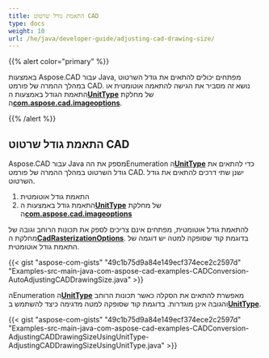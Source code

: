 ```yaml
---
title: התאמת גודל שרטוט CAD
type: docs
weight: 10
url: /he/java/developer-guide/adjusting-cad-drawing-size/
---
```


{{% alert color="primary" %}}

באמצעות Aspose.CAD עבור Java, מפתחים יכולים להתאים את גודל השרטוט במהלך ההמרה של פורמט CAD. נושא זה מסביר את הגישה להתאמה אוטומטית או התאמת הגודל באמצעות ה[**UnitType**](https://reference.aspose.com/cad/java/com.aspose.cad.imageoptions/UnitType) של מחלקת ה[**com.aspose.cad.imageoptions**](https://reference.aspose.com/cad/java/com.aspose.cad.imageoptions/package-frame).

{{% /alert %}}

## **התאמת גודל שרטוט CAD**

Aspose.CAD עבור Java מספק את ההEnumeration ה[**UnitType**](https://reference.aspose.com/cad/java/com.aspose.cad.imageoptions/UnitType) כדי להתאים את גודל השרטוט במהלך ההמרה של פורמט CAD. ישנן שתי דרכים להתאים את גודל השרטוט.

1. התאמת גודל אוטומטית
2. התאמת גודל באמצעות ה[**UnitType**](https://reference.aspose.com/cad/java/com.aspose.cad.imageoptions/UnitType) של מחלקת ה[**com.aspose.cad.imageoptions**](https://reference.aspose.com/cad/java/com.aspose.cad.imageoptions/package-frame)

להתאמת גודל אוטומטית, מפתחים אינם צריכים לספק את תכונות הרוחב וגובה של מחלקת ה[**CadRasterizationOptions**](https://reference.aspose.com/cad/java/com.aspose.cad.imageoptions/CadRasterizationOptions). בדוגמת קוד שסופקה למטה יש דוגמה של התאמת גודל אוטומטית.

{{< gist "aspose-com-gists" "49c1b75d9a84e149ecf374ece2c2597d" "Examples-src-main-java-com-aspose-cad-examples-CADConversion-AutoAdjustingCADDrawingSize.java" >}}

הEnumeration ה[**UnitType**](https://reference.aspose.com/cad/java/com.aspose.cad.imageoptions/UnitType) מאפשרת להתאים את הסקלה כאשר תכונות הרוחב והגובה אינן מוגדרות. בדוגמת קוד שסופקה למטה מדגימה כיצד להשתמש ב[**UnitType**](https://reference.aspose.com/cad/java/com.aspose.cad.imageoptions/UnitType).

{{< gist "aspose-com-gists" "49c1b75d9a84e149ecf374ece2c2597d" "Examples-src-main-java-com-aspose-cad-examples-CADConversion-AdjustingCADDrawingSizeUsingUnitType-AdjustingCADDrawingSizeUsingUnitType.java" >}}
